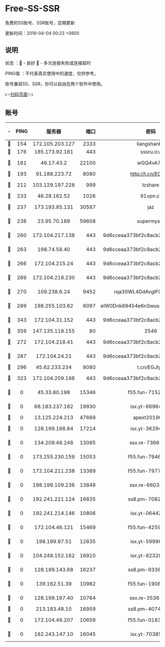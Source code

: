 # Free-SS-SSR

免费的SS账号、SSR账号，定期更新

更新时间：2019-04-04 00:23 +0800

## 说明

状态     ：🙂 - 良好 🙁 - 多次连接失败或连接超时

PING值   ：不代表真实使用中的速度，仅供参考。

账号兼容SS、SSR，你可以自由在两个软件中使用。

👉[扫码页面](https://liesauer.github.io/Free-SS-SSR/)👈

## 账号

|-|PING|服务器|端口|密码|加密方式|区域|
|:----:|:----:|:-----:|-----:|:----:|:----:|:----:|
|🙂|154|172.105.203.127|2333|liangshanbo|chacha20|JP|
|🙂|176|185.173.92.181|443|sssru.icu|rc4-md5|RU|
|🙂|181|46.17.43.2|22100|wGQ4vA7D|aes-256-gcm|RU|
|🙂|193|91.188.223.72|8080|http://t.cn/EGJIyrl|rc4-md5|RU|
|🙂|212|103.129.197.228|999|lcshare|aes-256-cfb|US|
|🙂|233|46.29.162.52|1026|91vpn.cf|rc4-md5|RU|
|🙂|237|173.193.85.131|30587|jaz|aes-256-cfb|US|
|🙂|238|23.95.70.189|59608|supermyssr|chacha20-ietf|US|
|🙂|260|172.104.217.138|443|9d6cceaa373bf2c8acb22e60b6a58be6|aes-256-cfb|US|
|🙂|263|198.74.58.40|443|9d6cceaa373bf2c8acb22e60b6a58be6|aes-256-cfb|US|
|🙂|266|172.104.215.24|443|9d6cceaa373bf2c8acb22e60b6a58be6|aes-256-cfb|US|
|🙂|269|172.104.218.230|443|9d6cceaa373bf2c8acb22e60b6a58be6|aes-256-cfb|US|
|🙂|270|109.238.6.24|9452|rqa30WL4DdAvgIFG6Fs3znzTa|aes-256-cfb|FR|
|🙂|289|198.255.103.62|8097|eIW0Dnk69454e6nSwuspv9DmS201tQ0D|aes-256-cfb|US|
|🙂|343|172.104.31.152|443|9d6cceaa373bf2c8acb22e60b6a58be6|aes-256-cfb|US|
|🙂|359|147.135.118.155|80|2546|chacha20|US|
|🙂|272|172.104.218.41|443|9d6cceaa373bf2c8acb22e60b6a58be6|aes-256-cfb|US|
|🙂|287|172.104.24.21|443|9d6cceaa373bf2c8acb22e60b6a58be6|aes-256-cfb|US|
|🙂|296|45.62.233.234|8080|t.cn/EGJIyrl|rc4-md5|CA|
|🙁|323|172.104.209.198|443|9d6cceaa373bf2c8acb22e60b6a58be6|aes-256-cfb|US|
|🙁|0|45.33.80.198|15346|f55.fun-71521977|aes-256-cfb|US|
|🙁|0|68.183.237.182|19930|isx.yt-66964025|aes-256-cfb|SG|
|🙁|0|13.125.224.213|47669|apext2019001|chacha20|KR|
|🙁|0|128.199.168.84|17214|isx.yt-36294040|aes-256-cfb|SG|
|🙁|0|134.209.48.248|13085|ssx.re-73665624|aes-256-cfb|US|
|🙁|0|173.255.230.159|15053|f55.fun-79461545|aes-256-cfb|US|
|🙁|0|172.104.211.238|13389|f55.fun-79775139|aes-256-cfb|US|
|🙁|0|198.199.109.236|13848|ssx.re-66038086|aes-256-cfb|US|
|🙁|0|192.241.221.124|16835|ss8.pm-70821734|aes-256-cfb|US|
|🙁|0|192.241.214.146|10806|isx.yt-06442485|aes-256-cfb|US|
|🙁|0|172.104.46.121|15469|f55.fun-42596050|aes-256-cfb|SG|
|🙁|0|198.199.97.51|12635|isx.yt-59998188|aes-256-cfb|US|
|🙁|0|104.248.152.162|16910|isx.yt-82328439|aes-256-cfb|SG|
|🙁|0|128.199.143.68|16237|ss8.pm-93382956|aes-256-cfb|SG|
|🙁|0|139.162.51.39|10982|f55.fun-19086456|aes-256-cfb|SG|
|🙁|0|128.199.167.40|10764|ssx.re-35367150|aes-256-cfb|SG|
|🙁|0|213.183.48.10|16959|ss8.pm-40746031|rc4-md5|RU|
|🙁|0|172.104.49.207|10659|f55.fun-01831291|aes-256-cfb|SG|
|🙁|0|162.243.147.10|16045|isx.yt-70385499|aes-256-cfb|US|
